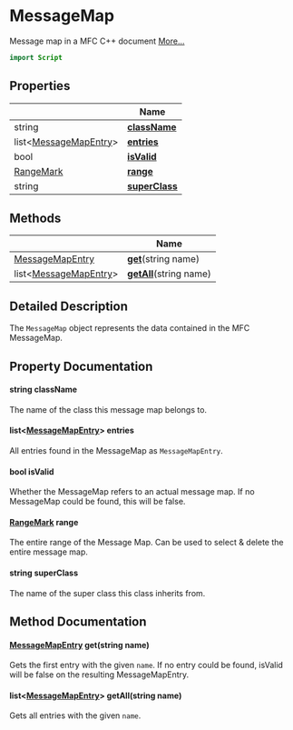 # MessageMap

Message map in a MFC C++ document [More...](#detailed-description)

```qml
import Script
```

## Properties

| | Name |
|-|-|
|string|**[className](#className)**|
|list<[MessageMapEntry](../script/messagemapentry.md)>|**[entries](#entries)**|
|bool|**[isValid](#isValid)**|
|[RangeMark](../script/rangemark.md)|**[range](#range)**|
|string|**[superClass](#superClass)**|

## Methods

| | Name |
|-|-|
|[MessageMapEntry](../script/messagemapentry.md) |**[get](#get)**(string name)|
|list<[MessageMapEntry](../script/messagemapentry.md)> |**[getAll](#getAll)**(string name)|

## Detailed Description

The `MessageMap` object represents the data contained in the MFC MessageMap.

## Property Documentation

#### <a name="className"></a>string **className**

The name of the class this message map belongs to.

#### <a name="entries"></a>list<[MessageMapEntry](../script/messagemapentry.md)> **entries**

All entries found in the MessageMap as `MessageMapEntry`.

#### <a name="isValid"></a>bool **isValid**

Whether the MessageMap refers to an actual message map.
If no MessageMap could be found, this will be false.

#### <a name="range"></a>[RangeMark](../script/rangemark.md) **range**

The entire range of the Message Map.
Can be used to select & delete the entire message map.

#### <a name="superClass"></a>string **superClass**

The name of the super class this class inherits from.

## Method Documentation

#### <a name="get"></a>[MessageMapEntry](../script/messagemapentry.md) **get**(string name)

Gets the first entry with the given `name`.
If no entry could be found, isValid will be false on the resulting MessageMapEntry.

#### <a name="getAll"></a>list<[MessageMapEntry](../script/messagemapentry.md)> **getAll**(string name)

Gets all entries with the given `name`.
